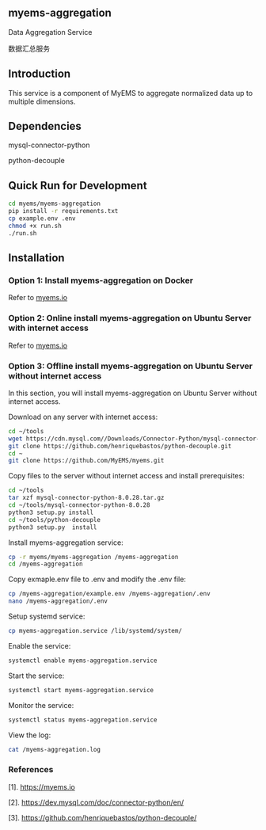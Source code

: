 ## myems-aggregation

Data Aggregation Service 

数据汇总服务

## Introduction

This service is a component of MyEMS to aggregate normalized data up to multiple dimensions.

## Dependencies

mysql-connector-python

python-decouple


## Quick Run for Development

```bash
cd myems/myems-aggregation
pip install -r requirements.txt
cp example.env .env
chmod +x run.sh
./run.sh
```

## Installation

### Option 1: Install myems-aggregation on Docker

Refer to [myems.io](https://myems.io/docs/installation/docker-linux#step-7-myems-aggregation)

### Option 2: Online install myems-aggregation on Ubuntu Server with internet access

Refer to [myems.io](https://myems.io/docs/installation/debian-ubuntu#step-7-myems-aggregation)

### Option 3: Offline install myems-aggregation on Ubuntu Server without internet access

In this section, you will install myems-aggregation on Ubuntu Server without internet access.

Download on any server with internet access:
```bash
cd ~/tools
wget https://cdn.mysql.com//Downloads/Connector-Python/mysql-connector-python-8.0.28.tar.gz
git clone https://github.com/henriquebastos/python-decouple.git
cd ~
git clone https://github.com/MyEMS/myems.git
```

Copy files to the server without internet access and install prerequisites:
```bash
cd ~/tools
tar xzf mysql-connector-python-8.0.28.tar.gz
cd ~/tools/mysql-connector-python-8.0.28
python3 setup.py install
cd ~/tools/python-decouple
python3 setup.py  install
```

Install myems-aggregation service:
```bash
cp -r myems/myems-aggregation /myems-aggregation
cd /myems-aggregation
```
Copy exmaple.env file to .env and modify the .env file:
```bash
cp /myems-aggregation/example.env /myems-aggregation/.env
nano /myems-aggregation/.env
```
Setup systemd service:
```bash
cp myems-aggregation.service /lib/systemd/system/
```
Enable the service:
```bash
systemctl enable myems-aggregation.service
```
Start the service:
```bash
systemctl start myems-aggregation.service
```
Monitor the service:
```bash
systemctl status myems-aggregation.service
```
View the log:
```bash
cat /myems-aggregation.log
```

### References

[1]. https://myems.io

[2]. https://dev.mysql.com/doc/connector-python/en/

[3]. https://github.com/henriquebastos/python-decouple/

